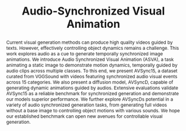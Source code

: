 ---
id:             2024-asva
title:          "Audio-Synchronized Visual Animation"
authors:        [Lin, Shentong, Yijing Zhang, Me]
venue:          European Conference on Computer Vision (ECCV), 2024.
year:           "2024-03"
thumbnail:      assets/publications/2024-asva/agva.gif
bibtex:         "@InProceedings{zhang2024asva,<br>&emsp;title={Audio-Synchronized Visual Animation},<br>&emsp;author={Lin Zhang, Shentong Mo, Yijing Zhang, Pedro Morgado},<br>&emsp;booktitle={European Conference on Computer Vision (ECCV)},<br>&emsp;year={2024}<br>&emsp;}"
links:
    paper:      https://arxiv.org/abs/2403.05659
    bibtex:     assets/publications/2024-asva/ref.txt
    code:       https://github.com/lzhangbj/ASVA
    website:    https://lzhangbj.github.io/projects/asva/asva.html

layout:         project
short_title:    Audio-Synchronized Visual Animation
abstract:       "Current visual generation methods can produce high quality videos guided by texts. However, effectively controlling object dynamics remains a challenge. This work explores audio as a cue to generate temporally synchronized image animations. We introduce Audio Synchronized Visual Animation (ASVA), a task animating a static image to demonstrate motion dynamics, temporally guided by audio clips across multiple classes. To this end, we present AVSync15, a dataset curated from VGGSound with videos featuring synchronized audio visual events across 15 categories. We also present a diffusion model, AVSyncD, capable of generating dynamic animations guided by audios. Extensive evaluations validate AVSync15 as a reliable benchmark for synchronized generation and demonstrate our models superior performance. We further explore AVSyncDs potential in a variety of audio synchronized generation tasks, from generating full videos without a base image to controlling object motions with various sounds. We hope our established benchmark can open new avenues for controllable visual generation."
video_embed:    https://www.youtube.com/embed/Z8IW09yggRk
---